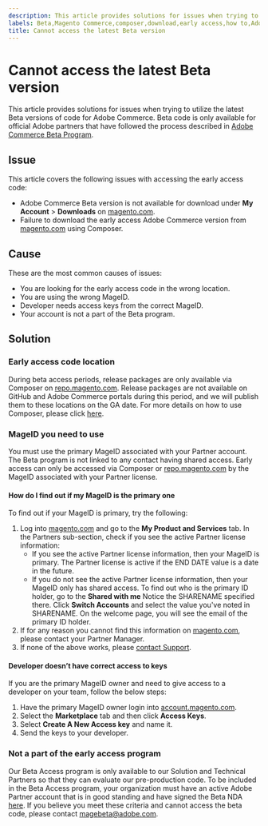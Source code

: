 ```yaml
---
description: This article provides solutions for issues when trying to utilize the latest Beta versions of code for Adobe Commerce. Beta code is only available for official Adobe partners that have followed the process described in Adobe Commerce Beta Program.
labels: Beta,Magento Commerce,composer,download,early access,how to,Adobe Commerce,cloud infrastructure
title: Cannot access the latest Beta version
---
```


# Cannot access the latest Beta version

This article provides solutions for issues when trying to utilize the latest Beta versions of code for Adobe Commerce. Beta code is only available for official Adobe partners that have followed the process described in [Adobe Commerce Beta Program](https://github.com/magento/magento2/wiki/Magento-Beta-Program).

## Issue

This article covers the following issues with accessing the early access code:

* Adobe Commerce Beta version is not available for download under **My Account** > **Downloads** on [magento.com](https://account.magento.com/customer/account/login).
* Failure to download the early access Adobe Commerce version from [magento.com](https://account.magento.com/customer/account/login) using Composer.

## Cause

These are the most common causes of issues:

* You are looking for the early access code in the wrong location.
* You are using the wrong MageID.
* Developer needs access keys from the correct MageID.
* Your account is not a part of the Beta program.

## Solution

### Early access code location

During beta access periods, release packages are only available via Composer on [repo.magento.com](https://repo.magento.com/). Release packages are not available on GitHub and Adobe Commerce portals during this period, and we will publish them to these locations on the GA date. For more details on how to use Composer, please click [here](https://devdocs.magento.com/guides/v2.3/install-gde/composer.html).

### MageID you need to use

You must use the primary MageID associated with your Partner account. The Beta program is not linked to any contact having shared access. Early access can only be accessed via Composer or [repo.magento.com](https://repo.magento.com/) by the MageID associated with your Partner license.

#### How do I find out if my MageID is the primary one

To find out if your MageID is primary, try the following:

1. Log into [magento.com](https://account.magento.com/customer/account/login) and go to the **My Product and Services** tab. In the Partners sub-section, check if you see the active Partner license information:
    * If you see the active Partner license information, then your MageID is primary. The Partner license is active if the END DATE value is a date in the future.
    * If you do not see the active Partner license information, then your MageID only has shared access. To find out who is the primary ID holder, go to the **Shared with me** Notice the SHARENAME specified there. Click **Switch Accounts** and select the value you've noted in SHARENAME. On the welcome page, you will see the email of the primary ID holder.
1. If for any reason you cannot find this information on [magento.com](https://account.magento.com/customer/account/login), please contact your Partner Manager.
1. If none of the above works, please [contact Support](https://support.magento.com/hc/en-us/articles/360019088251-Submit-a-support-ticket).

#### Developer doesn’t have correct access to keys

If you are the primary MageID owner and need to give access to a developer on your team, follow the below steps:

1. Have the primary MageID owner login into [account.magento.com](https://account.magento.com/customer/account/login).
1. Select the **Marketplace** tab and then click **Access Keys**.
1. Select **Create A New Access key** and name it.
1. Send the keys to your developer.

### Not a part of the early access program

Our Beta Access program is only available to our Solution and Technical Partners so that they can evaluate our pre-production code. To be included in the Beta Access program, your organization must have an active Adobe Partner account that is in good standing and have signed the Beta NDA [here](https://github.com/magento/magento2/wiki/Magento-Beta-Program). If you believe you meet these criteria and cannot access the beta code, please contact [magebeta@adobe.com](mailto:magebeta@adobe.com).